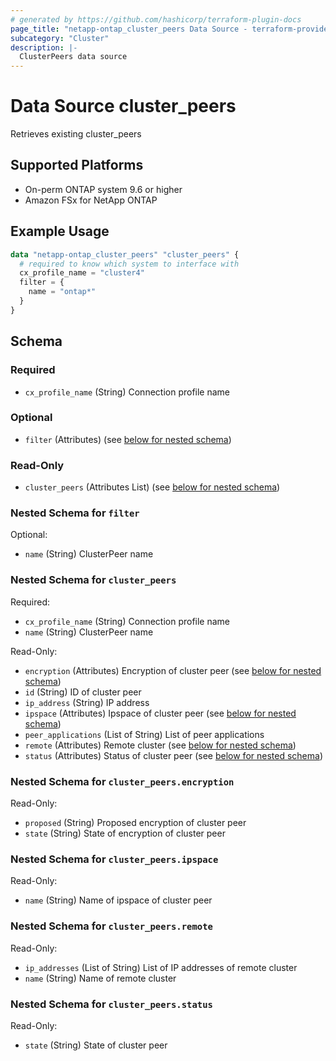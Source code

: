 ```yaml
---
# generated by https://github.com/hashicorp/terraform-plugin-docs
page_title: "netapp-ontap_cluster_peers Data Source - terraform-provider-netapp-ontap"
subcategory: "Cluster"
description: |-
  ClusterPeers data source
---
```


# Data Source cluster_peers

Retrieves existing cluster_peers

## Supported Platforms
* On-perm ONTAP system 9.6 or higher
* Amazon FSx for NetApp ONTAP

## Example Usage
```terraform
data "netapp-ontap_cluster_peers" "cluster_peers" {
  # required to know which system to interface with
  cx_profile_name = "cluster4"
  filter = {
    name = "ontap*"
  }
}
```


<!-- schema generated by tfplugindocs -->
## Schema

### Required

- `cx_profile_name` (String) Connection profile name

### Optional

- `filter` (Attributes) (see [below for nested schema](#nestedatt--filter))

### Read-Only

- `cluster_peers` (Attributes List) (see [below for nested schema](#nestedatt--cluster_peers))

<a id="nestedatt--filter"></a>
### Nested Schema for `filter`

Optional:

- `name` (String) ClusterPeer name


<a id="nestedatt--cluster_peers"></a>
### Nested Schema for `cluster_peers`

Required:

- `cx_profile_name` (String) Connection profile name
- `name` (String) ClusterPeer name

Read-Only:

- `encryption` (Attributes) Encryption of cluster peer (see [below for nested schema](#nestedatt--cluster_peers--encryption))
- `id` (String) ID of cluster peer
- `ip_address` (String) IP address
- `ipspace` (Attributes) Ipspace of cluster peer (see [below for nested schema](#nestedatt--cluster_peers--ipspace))
- `peer_applications` (List of String) List of peer applications
- `remote` (Attributes) Remote cluster (see [below for nested schema](#nestedatt--cluster_peers--remote))
- `status` (Attributes) Status of cluster peer (see [below for nested schema](#nestedatt--cluster_peers--status))

<a id="nestedatt--cluster_peers--encryption"></a>
### Nested Schema for `cluster_peers.encryption`

Read-Only:

- `proposed` (String) Proposed encryption of cluster peer
- `state` (String) State of encryption of cluster peer


<a id="nestedatt--cluster_peers--ipspace"></a>
### Nested Schema for `cluster_peers.ipspace`

Read-Only:

- `name` (String) Name of ipspace of cluster peer


<a id="nestedatt--cluster_peers--remote"></a>
### Nested Schema for `cluster_peers.remote`

Read-Only:

- `ip_addresses` (List of String) List of IP addresses of remote cluster
- `name` (String) Name of remote cluster


<a id="nestedatt--cluster_peers--status"></a>
### Nested Schema for `cluster_peers.status`

Read-Only:

- `state` (String) State of cluster peer


